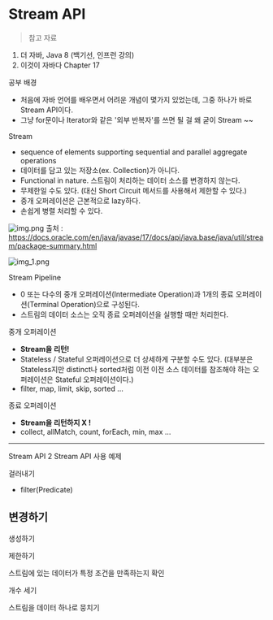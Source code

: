 # Stream API

> 참고 자료

1. 더 자바, Java 8 (백기선, 인프런 강의)
2. 이것이 자바다 Chapter 17

공부 배경

- 처음에 자바 언어를 배우면서 어려운 개념이 몇가지 있었는데, 그중 하나가 바로 Stream API이다.
- 그냥 for문이나 Iterator와 같은 '외부 반복자'를 쓰면 될 걸 왜 굳이 Stream ~~

Stream 
- sequence of elements supporting sequential and parallel aggregate operations
- 데이터를 담고 있는 저장소(ex. Collection)가 아니다. 
- Functional in nature. 스트림이 처리하는 데이터 소스를 변경하지 않는다. 
- 무제한일 수도 있다. (대신 Short Circuit 메서드를 사용해서 제한할 수 있다.)
- 중개 오퍼레이션은 근본적으로 lazy하다.
- 손쉽게 병렬 처리할 수 있다. 

![img.png](img/img.png) 
출처 : https://docs.oracle.com/en/java/javase/17/docs/api/java.base/java/util/stream/package-summary.html

![img_1.png](img/img_1.png)

Stream Pipeline
- 0 또는 다수의 중개 오퍼레이션(Intermediate Operation)과 1개의 종료 오퍼레이션(Terminal Operation)으로 구성된다.
- 스트림의 데이터 소스는 오직 종료 오퍼레이션을 실행할 때만 처리한다. 

중개 오퍼레이션
- **Stream을 리턴!**
- Stateless / Stateful 오퍼레이션으로 더 상세하게 구분할 수도 있다. (대부분은 Stateless지만 distinct나 sorted처럼 이전 이전 소스 데이터를 참조해야 하는 오퍼레이션은 Stateful 오퍼레이션이다.)
- filter, map, limit, skip, sorted ... 

종료 오퍼레이션
- **Stream을 리턴하지 X !**
- collect, allMatch, count, forEach, min, max ... 

---

Stream API 2
Stream API 사용 예제

걸러내기
- filter(Predicate)

변경하기 
- 

생성하기

제한하기

스트림에 있는 데이터가 특정 조건을 만족하는지 확인

개수 세기

스트림을 데이터 하나로 뭉치기 